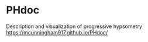 # PHdoc
Description and visualization of progressive hypsometry https://mcunningham917.github.io/PHdoc/
